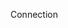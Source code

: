 Connection
<?php

//Define your host here.
$HostName = "localhost";

//Define your database username here.
$HostUser = "id9817934_test";

//Define your database password here.
$HostPass = "admin123";

//Define your database name here.
$DatabaseName = "id9817934_test";

?>
